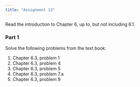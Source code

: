 ```yaml
---
title: "Assignment 13"
---
```


Read the introduction to Chapter 6, up to, but not including 6.1.

### Part 1
Solve the following problems from the text book:

1. Chapter 6.3, problem 1
1. Chapter 6.3, problem 4
1. Chapter 6.3, problem 5
1. Chapter 6.3, problem 7.a
1. Chapter 6.3, problem 9
